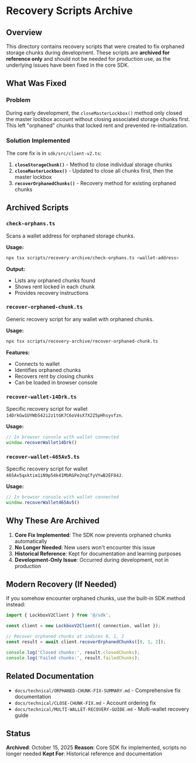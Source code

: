 # Recovery Scripts Archive

## Overview

This directory contains recovery scripts that were created to fix orphaned storage chunks during development. These scripts are **archived for reference only** and should not be needed for production use, as the underlying issues have been fixed in the core SDK.

## What Was Fixed

### Problem
During early development, the `closeMasterLockbox()` method only closed the master lockbox account without closing associated storage chunks first. This left "orphaned" chunks that locked rent and prevented re-initialization.

### Solution Implemented
The core fix is in `sdk/src/client-v2.ts`:

1. **`closeStorageChunk()`** - Method to close individual storage chunks
2. **`closeMasterLockbox()`** - Updated to close all chunks first, then the master lockbox
3. **`recoverOrphanedChunks()`** - Recovery method for existing orphaned chunks

## Archived Scripts

### `check-orphans.ts`
Scans a wallet address for orphaned storage chunks.

**Usage:**
```bash
npx tsx scripts/recovery-archive/check-orphans.ts <wallet-address>
```

**Output:**
- Lists any orphaned chunks found
- Shows rent locked in each chunk
- Provides recovery instructions

### `recover-orphaned-chunk.ts`
Generic recovery script for any wallet with orphaned chunks.

**Usage:**
```bash
npx tsx scripts/recovery-archive/recover-orphaned-chunk.ts
```

**Features:**
- Connects to wallet
- Identifies orphaned chunks
- Recovers rent by closing chunks
- Can be loaded in browser console

### `recover-wallet-14Drk.ts`
Specific recovery script for wallet `14DrkGw1UYWb542i2z1tGK7C6oV4sX7X2Z5pHhsyvfzn`.

**Usage:**
```javascript
// In browser console with wallet connected
window.recoverWallet14Drk()
```

### `recover-wallet-465Av5.ts`
Specific recovery script for wallet `465Av5qxktim1iN9p54k41MbRGPe2nqCfyVYwB2EF84J`.

**Usage:**
```javascript
// In browser console with wallet connected
window.recoverWallet465Av5()
```

## Why These Are Archived

1. **Core Fix Implemented**: The SDK now prevents orphaned chunks automatically
2. **No Longer Needed**: New users won't encounter this issue
3. **Historical Reference**: Kept for documentation and learning purposes
4. **Development-Only Issue**: Occurred during development, not in production

## Modern Recovery (If Needed)

If you somehow encounter orphaned chunks, use the built-in SDK method instead:

```typescript
import { LockboxV2Client } from '@/sdk';

const client = new LockboxV2Client({ connection, wallet });

// Recover orphaned chunks at indices 0, 1, 2
const result = await client.recoverOrphanedChunks([0, 1, 2]);

console.log('Closed chunks:', result.closedChunks);
console.log('Failed chunks:', result.failedChunks);
```

## Related Documentation

- `docs/technical/ORPHANED-CHUNK-FIX-SUMMARY.md` - Comprehensive fix documentation
- `docs/technical/CLOSE-CHUNK-FIX.md` - Account ordering fix
- `docs/technical/MULTI-WALLET-RECOVERY-GUIDE.md` - Multi-wallet recovery guide

## Status

**Archived**: October 15, 2025
**Reason**: Core SDK fix implemented, scripts no longer needed
**Kept For**: Historical reference and documentation
